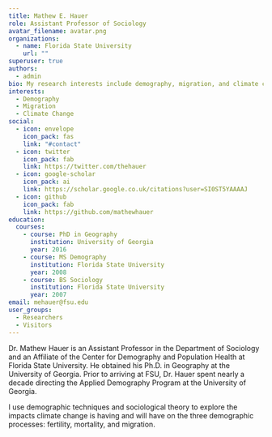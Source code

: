 ```yaml
---
title: Mathew E. Hauer
role: Assistant Professor of Sociology
avatar_filename: avatar.png
organizations:
  - name: Florida State University
    url: ""
superuser: true
authors:
  - admin
bio: My research interests include demography, migration, and climate change.
interests:
  - Demography
  - Migration
  - Climate Change
social:
  - icon: envelope
    icon_pack: fas
    link: "#contact"
  - icon: twitter
    icon_pack: fab
    link: https://twitter.com/thehauer
  - icon: google-scholar
    icon_pack: ai
    link: https://scholar.google.co.uk/citations?user=SI0ST5YAAAAJ
  - icon: github
    icon_pack: fab
    link: https://github.com/mathewhauer
education:
  courses:
    - course: PhD in Geography
      institution: University of Georgia
      year: 2016
    - course: MS Demography
      institution: Florida State University
      year: 2008
    - course: BS Sociology
      institution: Florida State University
      year: 2007
email: mehauer@fsu.edu
user_groups:
  - Researchers
  - Visitors
---
```

Dr. Mathew Hauer is an Assistant Professor in the Department of Sociology and an Affiliate of the Center for Demography and Population Health at Florida State University. He obtained his Ph.D. in Geography at the University of Georgia. Prior to arriving at FSU, Dr. Hauer spent nearly a decade directing the Applied Demography Program at the University of Georgia.

I use demographic techniques and sociological theory to explore the impacts climate change is having and will have on the three demographic processes: fertility, mortality, and migration.
